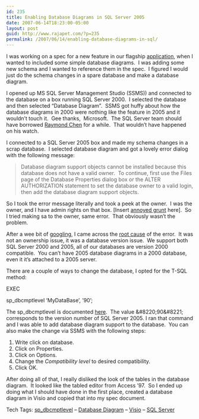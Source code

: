 ```yaml
---
id: 235
title: Enabling Database Diagrams in SQL Server 2005
date: 2007-06-14T18:23:00-05:00
layout: post
guid: http://www.rajapet.com/?p=235
permalink: /2007/06/14/enabling-database-diagrams-in-sql/
---
```

I was working on a spec for a new feature in our flagship [application](http://www.versatrans.com/products/versatrans_rp.cfm "VersaTrans RP"), when I wanted to included some simple database diagrams.  I was adding some new schema and I wanted to reference them in the spec.  I figured I would just do the schema changes in a spare database and make a database diagram.

I opened up MS SQL Server Management Studio (SSMS)) and connected to the database on a box running SQL Server 2000.  I selected the database and then selected &#8220;Database Diagram&#8221;.  SSMS got huffy about how the database diagrams in 2000 were nothing like the feature in 2005 and it wouldn&#8217;t touch it.  Gee thanks,  Microsoft.  The SQL Server team should have borrowed [Raymond Chen](http://www.microsoft.com/technet/technetmag/issues/2006/10/WindowsConfidential/) for a while.  That wouldn&#8217;t have happened on his watch.

I connected to a SQL Server 2005 box and made my schema changes in a scrap database.  I selected database diagram and got a lovely error dialog with the following message:

> Database diagram support objects cannot be installed because this database does not have a valid owner.  To continue, first use the Files page of the Database Properties dialog box or the ALTER AUTHORIZATION statement to set the database owner to a valid login, then add the database diagram support objects.

So I took the error message literally and took a peek at the owner.  I was the owner, and I have admin rights on that box. [Insert [annoyed grunt](http://en.wikipedia.org/wiki/D'oh!) here].  So I tried making sa to the owner, same error.  That obviously wasn&#8217;t the problem.

After a wee bit of [googling](http://news.bbc.co.uk/2/hi/uk_news/3006486.stm), I came across the [root cause](http://www.sql-server-performance.com/forum/topic.asp?TOPIC_ID=10946) of the error.  It was not an ownership issue, it was a database version issue.  We support both SQL Server 2000 and 2005, all of our databases are version 2000 compatible.  You can&#8217;t have 2005 database diagrams in a 2000 database, even it it&#8217;s attached to a 2005 server. 

There are a couple of ways to change the database, I opted for the T-SQL method:

EXEC

sp_dbcmptlevel &#8216;MyDataBase&#8217;, &#8217;90&#8217;; 

The sp_dbcmptlevel is documented [here](http://msdn2.microsoft.com/en-us/library/ms178653(SQL.90).aspx).  The value &#8220;90&#8221; corresponds to the version number of SQL Server 2005. I ran that command and I was able to add database diagram support to the database.  You can also make the change via SSMS with the following steps:

  1. Write click on database.
  2. Click on Properties.
  3. Click on Options.
  4. Change the _Compatibility level_ to desired compatibility.
  5. Click OK.

After doing all of that, I really disliked the look of the tables in the database diagram.  It looked like the tabled editor from Access &#8217;97.  So I ended up doing what I should have done in the first place, created a database diagram in Visio and copied that into my spec document.</p> 

<div>
  Tech Tags: <a href="http://technorati.com/tag/sp_dbcmptlevel" rel="tag">sp_dbcmptlevel</a> &#8211; <a href="http://technorati.com/tag/Database%20Diagram" rel="tag">Database Diagram</a> &#8211; <a href="http://technorati.com/tag/%20Visio" rel="tag">Visio</a> &#8211; <a href="http://technorati.com/tag/%20SQL%20Server" rel="tag">SQL Server</a>
</div>